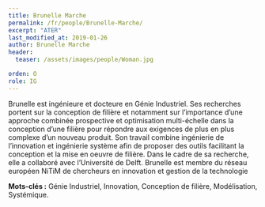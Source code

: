 ```yaml
---
title: Brunelle Marche
permalink: /fr/people/Brunelle-Marche/
excerpt: "ATER"
last_modified_at: 2019-01-26
author: Brunelle Marche
header:
  teaser: /assets/images/people/Woman.jpg

orden: O
role: IG
---
```


Brunelle est ingénieure et docteure en Génie Industriel. Ses recherches portent sur la conception de filière et notamment sur l’importance d’une approche combinée prospective et optimisation multi-échelle dans la conception d’une filière pour répondre aux exigences de plus en plus complexe d’un nouveau produit. Son travail combine ingénierie de l’innovation et ingénierie système afin de proposer des outils facilitant la conception et la mise en oeuvre de filière.  Dans le cadre de sa recherche, elle a collaboré avec l’Université de Delft.
Brunelle est membre du réseau européen NiTiM de chercheurs en innovation et gestion de la technologie

**Mots-clés :** Génie Industriel, Innovation, Conception de filière,  Modélisation, Systémique.
